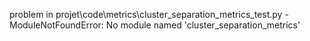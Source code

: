 problem in projet\code\metrics\cluster_separation_metrics_test.py - ModuleNotFoundError: No module named 'cluster_separation_metrics'
